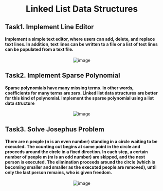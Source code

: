 <h1 align="center">Linked List Data Structures</h1>

## Task1. Implement Line Editor
#### Implement a simple text editor, where users can add, delete, and replace text lines. In addition, text lines can be written to a file or a list of text lines can be populated from a text file.
<div align="center">
  <img src="https://github.com/K-Hyeon/Algorithm_Study/assets/63723227/5de9aa02-6d8d-4c9c-8ccf-2542fc15eea7" alt="image">
</div>

## Task2. Implement Sparse Polynomial
#### Sparse polynomials have many missing terms. In other words, coefficients for many terms are zero.  Linked list data structures are better for this kind of polynomial. Implement the sparse polynomial using a list data structure 
<div align="center">
  <img src="https://github.com/K-Hyeon/Algorithm_Study/assets/63723227/ef25c754-8a4a-47bf-b3af-b23617859cd4" alt="image">
</div>

## Task3. Solve Josephus Problem
#### There are n people (n is an even number) standing in a circle waiting to be executed. The counting out begins at some point in the circle and proceeds around the circle in a fixed direction. In each step, a certain number of people m (m is an odd number) are skipped, and the next person is executed. The elimination proceeds around the circle (which is becoming smaller and smaller as the executed people are removed), until only the last person remains, who is given freedom.
<div align="center">
  <img src="https://github.com/K-Hyeon/Algorithm_Study/assets/63723227/59b77c2d-d52e-4ba9-aa9f-9c9dc00a04f1" alt="image">
</div>

